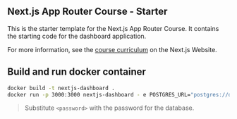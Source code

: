 ## Next.js App Router Course - Starter

This is the starter template for the Next.js App Router Course. It contains the starting code for the dashboard application.

For more information, see the [course curriculum](https://nextjs.org/learn) on the Next.js Website.

## Build and run docker container

```bash
docker build -t nextjs-dashboard .
docker run -p 3000:3000 nextjs-dashboard - e POSTGRES_URL="postgres://default:<password>@ep-bold-credit-a4s6qon8-pooler.us-east-1.aws.neon.tech:5432/verceldb?sslmode=require"
```

> Substitute `<password>` with the password for the database.
